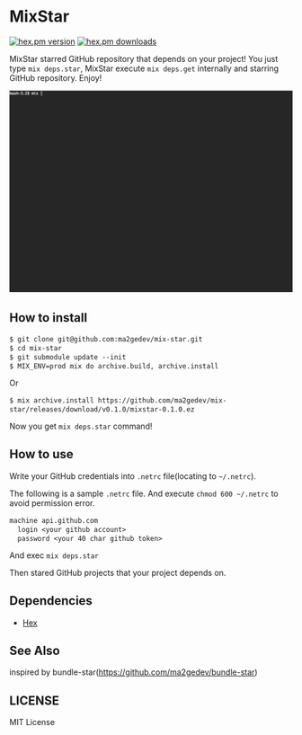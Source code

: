 # MixStar

[![hex.pm version](https://img.shields.io/hexpm/v/mixstar.svg)](https://hex.pm/packages/mixstar) [![hex.pm downloads](https://img.shields.io/hexpm/dt/mixstar.svg)](https://hex.pm/packages/mixstar)

MixStar starred GitHub repository that depends on your project!
You just type `mix deps.star`, MixStar execute `mix deps.get` internally and starring GitHub repository.
Enjoy!

![Demo](https://github.com/ma2gedev/mix-star/raw/master/try-mix-star.gif)

## How to install

```shell
$ git clone git@github.com:ma2gedev/mix-star.git
$ cd mix-star
$ git submodule update --init
$ MIX_ENV=prod mix do archive.build, archive.install
```

Or

```shell
$ mix archive.install https://github.com/ma2gedev/mix-star/releases/download/v0.1.0/mixstar-0.1.0.ez
```

Now you get `mix deps.star` command!

## How to use

Write your GitHub credentials into `.netrc` file(locating to `~/.netrc`).

The following is a sample `.netrc` file. And execute `chmod 600 ~/.netrc` to avoid permission error.

```
machine api.github.com
  login <your github account>
  password <your 40 char github token>
```

And exec `mix deps.star`

Then stared GitHub projects that your project depends on.

## Dependencies

- [Hex](https://github.com/hexpm/hex)

## See Also

inspired by bundle-star(https://github.com/ma2gedev/bundle-star)

## LICENSE

MIT License


